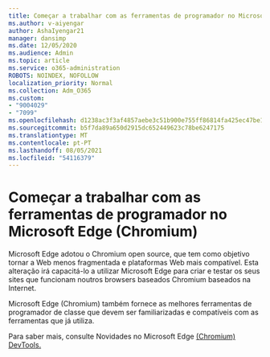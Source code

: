 ```yaml
---
title: Começar a trabalhar com as ferramentas de programador no Microsoft Edge (Chromium)
ms.author: v-aiyengar
author: AshaIyengar21
manager: dansimp
ms.date: 12/05/2020
ms.audience: Admin
ms.topic: article
ms.service: o365-administration
ROBOTS: NOINDEX, NOFOLLOW
localization_priority: Normal
ms.collection: Adm_O365
ms.custom:
- "9004029"
- "7099"
ms.openlocfilehash: d1238ac3f3af4857aebe3c51b900e755ff86814fa425ec47be1e83cd5f9faa20
ms.sourcegitcommit: b5f7da89a650d2915dc652449623c78be6247175
ms.translationtype: MT
ms.contentlocale: pt-PT
ms.lasthandoff: 08/05/2021
ms.locfileid: "54116379"
---
```

# <a name="get-started-with-the-developer-tools-in-microsoft-edge-chromium"></a>Começar a trabalhar com as ferramentas de programador no Microsoft Edge (Chromium)

Microsoft Edge adotou o Chromium open source, que tem como objetivo tornar a Web menos fragmentada e plataformas Web mais compatível. Esta alteração irá capacitá-lo a utilizar Microsoft Edge para criar e testar os seus sites que funcionam noutros browsers baseados Chromium baseados na Internet.

Microsoft Edge (Chromium) também fornece as [](https://go.microsoft.com/fwlink/?linkid=2134941) melhores ferramentas de programador de classe que devem ser familiarizadas e compatíveis com as ferramentas que já utiliza.

Para saber mais, consulte Novidades no Microsoft Edge [(Chromium) DevTools.](https://go.microsoft.com/fwlink/?linkid=2135020)